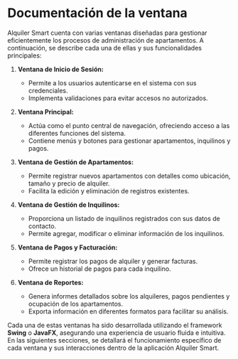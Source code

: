 # Documentación de la ventana
Alquiler Smart cuenta con varias ventanas diseñadas para gestionar eficientemente los procesos de administración de apartamentos. A continuación, se describe cada una de ellas y sus funcionalidades principales:

1. **Ventana de Inicio de Sesión:**
   - Permite a los usuarios autenticarse en el sistema con sus credenciales.
   - Implementa validaciones para evitar accesos no autorizados.

2. **Ventana Principal:**
   - Actúa como el punto central de navegación, ofreciendo acceso a las diferentes funciones del sistema.
   - Contiene menús y botones para gestionar apartamentos, inquilinos y pagos.

3. **Ventana de Gestión de Apartamentos:**
   - Permite registrar nuevos apartamentos con detalles como ubicación, tamaño y precio de alquiler.
   - Facilita la edición y eliminación de registros existentes.

4. **Ventana de Gestión de Inquilinos:**
   - Proporciona un listado de inquilinos registrados con sus datos de contacto.
   - Permite agregar, modificar o eliminar información de los inquilinos.

5. **Ventana de Pagos y Facturación:**
   - Permite registrar los pagos de alquiler y generar facturas.
   - Ofrece un historial de pagos para cada inquilino.

6. **Ventana de Reportes:**
   - Genera informes detallados sobre los alquileres, pagos pendientes y ocupación de los apartamentos.
   - Exporta información en diferentes formatos para facilitar su análisis.

Cada una de estas ventanas ha sido desarrollada utilizando el framework **Swing** o **JavaFX**, asegurando una experiencia de usuario fluida e intuitiva. En las siguientes secciones, se detallará el funcionamiento específico de cada ventana y sus interacciones dentro de la aplicación Alquiler Smart.

